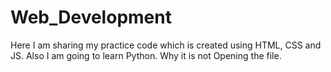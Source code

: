 # Web_Development
Here I am sharing my practice code which is created using HTML, CSS and JS.
Also I am going to learn Python.
Why it is not Opening the file.
